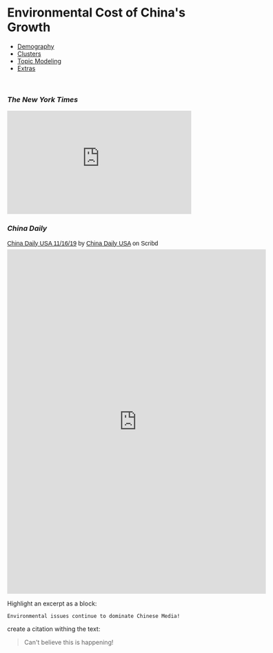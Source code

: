 # Environmental Cost of China's Growth

- [Demography](page1)
- [Clusters](page2)
- [Topic Modeling](page3)
- [Extras](page4)

<br>

###  <i>The New York Times</i>

<iframe width="427" height="240" src="https://www.youtube.com/embed/t77bLtIck2g" frameborder="0" gesture="media" allowfullscreen></iframe>

<br>

### <i>China Daily</i>

<p  style=" margin: 12px auto 6px auto; font-family: Helvetica,Arial,Sans-serif; font-style: normal; font-variant: normal; font-weight: normal; font-size: 14px; line-height: normal; font-size-adjust: none; font-stretch: normal; -x-system-font: none; display: block;">   <a title="View China Daily USA 11&#x2F;16&#x2F;19 on Scribd" href="https://www.scribd.com/document/22619751/China-Daily-USA-11-16-19#from_embed"  style="text-decoration: underline;" >China Daily USA 11&#x2F;16&#x2F;19</a> by <a title="View China Daily USA's profile on Scribd" href="https://www.scribd.com/user/19255144/China-Daily-USA#from_embed"  style="text-decoration: underline;" >China Daily USA</a> on Scribd</p><iframe class="scribd_iframe_embed" title="China Daily USA 11/16/19" src="https://www.scribd.com/embeds/22619751/content?start_page=1&view_mode=scroll&access_key=key-ekgqjeiaszux9sh0pql&show_recommendations=true" data-auto-height="false" data-aspect-ratio="0.75" scrolling="no" id="doc_25978" width="600" height="800" frameborder="0"></iframe>


Highlight an excerpt as a block:
```
Environmental issues continue to dominate Chinese Media!
```
create a citation withing the text:

> Can't believe this is happening! 

